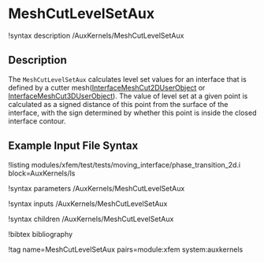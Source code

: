 # MeshCutLevelSetAux

!syntax description /AuxKernels/MeshCutLevelSetAux

## Description

The `MeshCutLevelSetAux` calculates level set values for an interface that is defined by a cutter mesh([InterfaceMeshCut2DUserObject](InterfaceMeshCut2DUserObject.md) or [InterfaceMeshCut3DUserObject](InterfaceMeshCut3DUserObject.md)). The value of level set at a given point is calculated as a signed distance of this point from the surface of the interface, with the sign determined by whether this point is inside the closed interface contour.   

## Example Input File Syntax

!listing modules/xfem/test/tests/moving_interface/phase_transition_2d.i block=AuxKernels/ls

!syntax parameters /AuxKernels/MeshCutLevelSetAux

!syntax inputs /AuxKernels/MeshCutLevelSetAux

!syntax children /AuxKernels/MeshCutLevelSetAux

!bibtex bibliography

!tag name=MeshCutLevelSetAux pairs=module:xfem system:auxkernels
